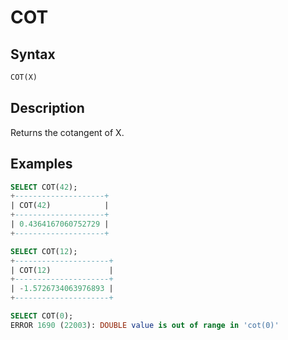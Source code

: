 # COT

## Syntax

```sql
COT(X)
```

## Description

Returns the cotangent of X.

## Examples

```sql
SELECT COT(42);
+--------------------+
| COT(42)            |
+--------------------+
| 0.4364167060752729 |
+--------------------+

SELECT COT(12);
+---------------------+
| COT(12)             |
+---------------------+
| -1.5726734063976893 |
+---------------------+

SELECT COT(0);
ERROR 1690 (22003): DOUBLE value is out of range in 'cot(0)'
```
